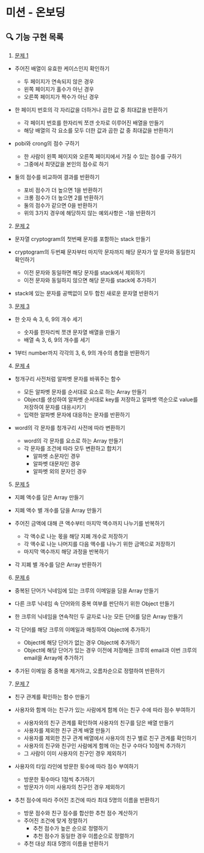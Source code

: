 # 미션 - 온보딩

## 🔍 기능 구현 목록

1. [문제 1](src/problem1.js)

- 주어진 배열이 유효한 케이스인지 확인하기

  - 두 페이지가 연속되지 않은 경우
  - 왼쪽 페이지가 홀수가 아닌 경우
  - 오른쪽 페이지가 짝수가 아닌 경우

- 한 페이지 번호의 각 자리값을 더하거나 곱한 값 중 최대값을 반환하기

  - 각 페이지 번호를 한자리씩 쪼갠 숫자로 이루어진 배열을 만들기
  - 해당 배열의 각 요소를 모두 더한 값과 곱한 값 중 최대값을 반환하기

- pobi와 crong의 점수 구하기

  - 한 사람이 왼쪽 페이지와 오른쪽 페이지에서 가질 수 있는 점수를 구하기
  - 그중에서 최댓값을 본인의 점수로 하기

- 둘의 점수를 비교하여 결과를 반환하기

  - 포비 점수가 더 높으면 1을 반환하기
  - 크롱 점수가 더 높으면 2를 반환하기
  - 둘의 점수가 같으면 0을 반환하기
  - 위의 3가지 경우에 해당하지 않는 예외사항은 -1을 반환하기

2. [문제 2](src/problem2.js)

- 문자열 cryptogram의 첫번째 문자를 포함하는 stack 만들기
- cryptogram의 두번째 문자부터 마지막 문자까지 해당 문자가 앞 문자와 동일한지 확인하기

  - 이전 문자와 동일하면 해당 문자를 stack에서 제외하기
  - 이전 문자와 동일하지 않으면 해당 문자를 stack에 추가하기

- stack에 있는 문자를 공백없이 모두 합친 새로운 문자열 반환하기

3. [문제 3](src/problem3.js)

- 한 숫자 속 3, 6, 9의 개수 세기

  - 숫자를 한자리씩 쪼갠 문자열 배열을 만들기
  - 배열 속 3, 6, 9의 개수를 세기

- 1부터 number까지 각각의 3, 6, 9의 개수의 총합을 반환하기

4. [문제 4](src/problem4.js)

- 청개구리 사전처럼 알파벳 문자를 바꿔주는 함수

  - 모든 알파벳 문자를 순서대로 요소로 하는 Array 만들기
  - Object를 생성하여 알파벳 순서대로 key를 저장하고 알파벳 역순으로 value를 저장하여 문자를 대응시키기
  - 입력한 알파벳 문자에 대응하는 문자를 반환하기

- word의 각 문자를 청개구리 사전에 따라 변환하기

  - word의 각 문자를 요소로 하는 Array 만들기
  - 각 문자를 조건에 따라 모두 변환하고 합치기
    - 알파벳 소문자인 경우
    - 알파벳 대문자인 경우
    - 알파벳 외의 문자인 경우

5. [문제 5](src/problem5.js)

- 지폐 액수를 담은 Array 만들기
- 지폐 액수 별 개수를 담을 Array 만들기
- 주어진 금액에 대해 큰 액수부터 마지막 액수까지 나누기를 반복하기

  - 각 액수로 나눈 몫을 해당 지폐 개수로 저장하기
  - 각 액수로 나눈 나머지를 다음 액수를 나누기 위한 금액으로 저장하기
  - 마지막 액수까지 해당 과정을 반복하기

- 각 지폐 별 개수를 담은 Array 반환하기

6. [문제 6](src/problem6.js)

- 중복된 단어가 닉네임에 있는 크루의 이메일을 담을 Array 만들기
- 다른 크루 닉네임 속 단어와의 중복 여부를 판단하기 위한 Object 만들기
- 한 크루의 닉네임을 연속적인 두 글자로 나눈 모든 단어를 담은 Array 만들기
- 각 단어를 해당 크루의 이메일과 매칭하여 Object에 추가하기

  - Object에 해당 단어가 없는 경우 Object에 추가하기
  - Object에 해당 단어가 있는 경우 이전에 저장해둔 크루의 email과 이번 크루의 email을 Array에 추가하기

- 추가된 이메일 중 중복을 제거하고, 오름차순으로 정렬하여 반환하기

7. [문제 7](src/problem7.js)

- 친구 관계를 확인하는 함수 만들기
- 사용자와 함께 아는 친구가 있는 사람에게 함께 아는 친구 수에 따라 점수 부여하기

  - 사용자와의 친구 관계를 확인하여 사용자의 친구를 담은 배열 만들기
  - 사용자를 제외한 친구 관계 배열 만들기
  - 사용자를 제외한 친구 관계 배열에서 사용자의 친구 별로 친구 관계를 확인하기
  - 사용자의 친구와 친구인 사람에게 함께 아는 친구 수마다 10점씩 추가하기
  - 그 사람이 이미 사용자의 친구인 경우 제외하기

- 사용자의 타임 라인에 방문한 횟수에 따라 점수 부여하기

  - 방문한 횟수마다 1점씩 추가하기
  - 방문자가 이미 사용자의 친구인 경우 제외하기

- 추천 점수에 따라 주어진 조건에 따라 최대 5명의 이름을 반환하기

  - 방문 점수와 친구 점수를 합산한 추천 점수 계산하기
  - 주어진 조건에 맞게 정렬하기
    - 추천 점수가 높은 순으로 정렬하기
    - 추천 점수가 동일한 경우 이름순으로 정렬하기
  - 추천 대상 최대 5명의 이름을 반환하기
